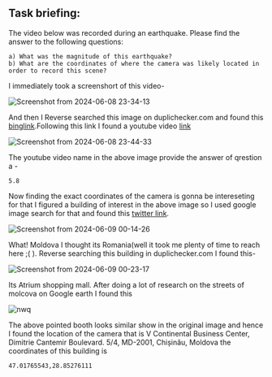 ## Task briefing:
The video below was recorded during an earthquake.
Please find the answer to the following questions:
```
a) What was the magnitude of this earthquake?
b) What are the coordinates of where the camera was likely located in order to record this scene?
```
I immediately took a screenshort of this video- 

![Screenshot from 2024-06-08 23-34-13](https://github.com/Wizzy2323/CSOC-2024/assets/159465554/126e0046-812f-4e10-964c-80d21b0846ab)

And then I Reverse searched this image on duplichecker.com and found this [binglink](https://www.bing.com/images/search?view=detailv2&iss=sbi&form=SBIVSP&sbisrc=UrlPaste&q=imgurl:https%3A%2F%2Ftemp-ca.s3.amazonaws.com%2Fcdn-files%2Fris304194134sst1717869894.png%3FX-Amz-Content-Sha256%3DUNSIGNED-PAYLOAD%26X-Amz-Algorithm%3DAWS4-HMAC-SHA256%26X-Amz-Credential%3DAKIA2YDWKLAVUAFT3HFY%252F20240608%252Fus-east-1%252Fs3%252Faws4_request%26X-Amz-Date%3D20240608T180455Z%26X-Amz-SignedHeaders%3Dhost%26X-Amz-Expires%3D300%26X-Amz-Signature%3D914775f242484e015df717d1a7b682327c739950ad531097d4ee29821ff4686d).Following this link I found a youtube video [link](https://youtu.be/aPIpBdgwD94?si=J7roC8jv9fez03vW)

![Screenshot from 2024-06-08 23-44-33](https://github.com/Wizzy2323/CSOC-2024/assets/159465554/93eae332-21b0-477b-a582-bb17a9530628)

The youtube video name in the above image provide the answer of qrestion a -
```
5.8
```
Now finding the exact coordinates of the camera is gonna be intereseting for that I figured a building of interest in the above image so I used google image search for that and found this [twitter link](https://x.com/BitMagiio/status/1451571894885523470).

![Screenshot from 2024-06-09 00-14-26](https://github.com/Wizzy2323/CSOC-2024/assets/159465554/50174d83-cf4d-4144-80fc-c6644ed4adc1)

What! Moldova I thought its Romania(well it took me plenty of time to reach here ;( ). Reverse searching this building in duplichecker.com I found this-

![Screenshot from 2024-06-09 00-23-17](https://github.com/Wizzy2323/CSOC-2024/assets/159465554/566b78e4-c6ad-4088-8b11-5030268c5417)

Its Atrium shopping mall. After doing a lot of research on the streets of molcova on Google earth I found this 

![nwq](https://github.com/Wizzy2323/CSOC-2024/assets/159465554/84ec5769-8993-4032-8214-c6f68ebaf0f4)

The above pointed booth looks similar show in the original image and hence I found the location of the camera that is V Continental Business Center, Dimitrie Cantemir Boulevard. 5/4, MD-2001, Chișinău, Moldova the coordinates of this building is 
```
47.01765543,28.85276111
```
